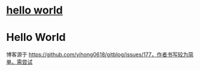 # [hello world](https://github.com/justin-xjp/gitblog/issues/2)

# Hello World
博客源于 https://github.com/yihong0618/gitblog/issues/177，作者书写较为简单。需尝试
